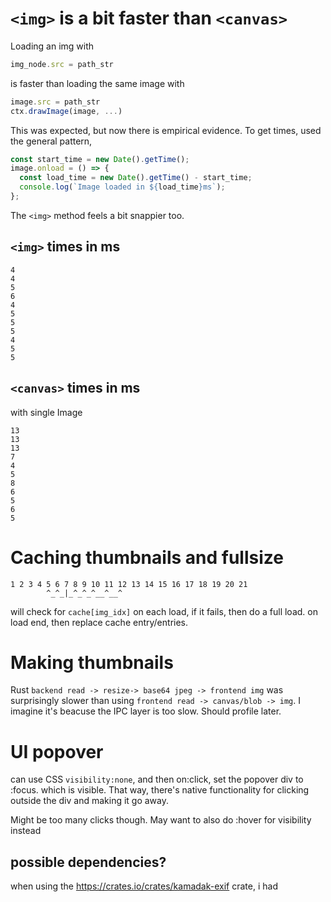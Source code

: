 # `<img>` is a bit faster than `<canvas>`

Loading an img with

```js
img_node.src = path_str
```

is faster than loading the same image with

```js
image.src = path_str
ctx.drawImage(image, ...)
```

This was expected, but now there is empirical evidence. To get times, used the general pattern,

```js
const start_time = new Date().getTime();
image.onload = () => {
  const load_time = new Date().getTime() - start_time;
  console.log(`Image loaded in ${load_time}ms`);
};
```

The `<img>` method feels a bit snappier too.

## `<img>` times in ms

```
4
4
5
6
4
5
5
5
4
5
5
```

## `<canvas>` times in ms

with single Image

```
13
13
13
7
4
5
8
6
5
6
5
```



# Caching thumbnails and fullsize


```
1 2 3 4 5 6 7 8 9 10 11 12 13 14 15 16 17 18 19 20 21
        ^_^_|_^_^_^__^__^
```

will check for `cache[img_idx]` on each load, if it fails, then do a full load. on load end, then replace cache entry/entries.

# Making thumbnails

Rust `backend read -> resize-> base64 jpeg -> frontend img` was surprisingly slower than using `frontend read -> canvas/blob -> img`. I imagine it's beacuse the IPC layer is too slow. Should profile later.

# UI popover

can use CSS `visibility:none`, and then on:click, set the popover div to :focus. which is visible. That way, there's native functionality for clicking outside the div and making it go away.

Might be too many clicks though. May want to also do :hover for visibility instead



## possible dependencies?

when using the https://crates.io/crates/kamadak-exif crate, i had 

